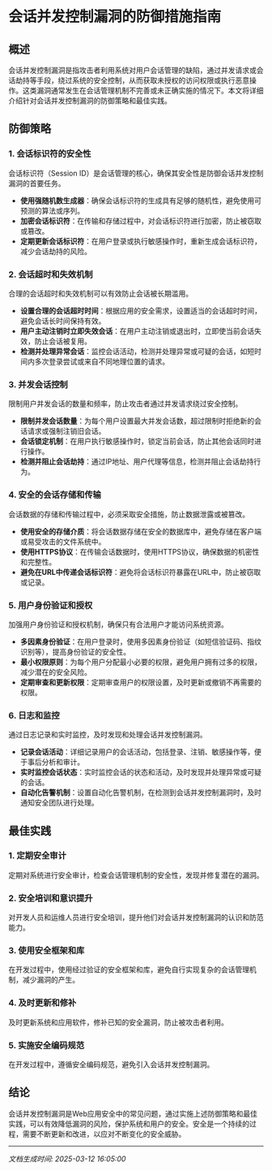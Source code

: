 # 会话并发控制漏洞的防御措施指南

## 概述
会话并发控制漏洞是指攻击者利用系统对用户会话管理的缺陷，通过并发请求或会话劫持等手段，绕过系统的安全控制，从而获取未授权的访问权限或执行恶意操作。这类漏洞通常发生在会话管理机制不完善或未正确实施的情况下。本文将详细介绍针对会话并发控制漏洞的防御策略和最佳实践。

## 防御策略

### 1. 会话标识符的安全性
会话标识符（Session ID）是会话管理的核心，确保其安全性是防御会话并发控制漏洞的首要任务。

- **使用强随机数生成器**：确保会话标识符的生成具有足够的随机性，避免使用可预测的算法或序列。
- **加密会话标识符**：在传输和存储过程中，对会话标识符进行加密，防止被窃取或篡改。
- **定期更新会话标识符**：在用户登录或执行敏感操作时，重新生成会话标识符，减少会话劫持的风险。

### 2. 会话超时和失效机制
合理的会话超时和失效机制可以有效防止会话被长期滥用。

- **设置合理的会话超时时间**：根据应用的安全需求，设置适当的会话超时时间，避免会话长时间保持有效。
- **用户主动注销时立即失效会话**：在用户主动注销或退出时，立即使当前会话失效，防止会话被复用。
- **检测并处理异常会话**：监控会话活动，检测并处理异常或可疑的会话，如短时间内多次登录尝试或来自不同地理位置的请求。

### 3. 并发会话控制
限制用户并发会话的数量和频率，防止攻击者通过并发请求绕过安全控制。

- **限制并发会话数量**：为每个用户设置最大并发会话数，超过限制时拒绝新的会话请求或强制注销旧会话。
- **会话锁定机制**：在用户执行敏感操作时，锁定当前会话，防止其他会话同时进行操作。
- **检测并阻止会话劫持**：通过IP地址、用户代理等信息，检测并阻止会话劫持行为。

### 4. 安全的会话存储和传输
会话数据的存储和传输过程中，必须采取安全措施，防止数据泄露或被篡改。

- **使用安全的存储介质**：将会话数据存储在安全的数据库中，避免存储在客户端或易受攻击的文件系统中。
- **使用HTTPS协议**：在传输会话数据时，使用HTTPS协议，确保数据的机密性和完整性。
- **避免在URL中传递会话标识符**：避免将会话标识符暴露在URL中，防止被窃取或记录。

### 5. 用户身份验证和授权
加强用户身份验证和授权机制，确保只有合法用户才能访问系统资源。

- **多因素身份验证**：在用户登录时，使用多因素身份验证（如短信验证码、指纹识别等），提高身份验证的安全性。
- **最小权限原则**：为每个用户分配最小必要的权限，避免用户拥有过多的权限，减少潜在的安全风险。
- **定期审查和更新权限**：定期审查用户的权限设置，及时更新或撤销不再需要的权限。

### 6. 日志和监控
通过日志记录和实时监控，及时发现和处理会话并发控制漏洞。

- **记录会话活动**：详细记录用户的会话活动，包括登录、注销、敏感操作等，便于事后分析和审计。
- **实时监控会话状态**：实时监控会话的状态和活动，及时发现并处理异常或可疑的会话。
- **自动化告警机制**：设置自动化告警机制，在检测到会话并发控制漏洞时，及时通知安全团队进行处理。

## 最佳实践

### 1. 定期安全审计
定期对系统进行安全审计，检查会话管理机制的安全性，发现并修复潜在的漏洞。

### 2. 安全培训和意识提升
对开发人员和运维人员进行安全培训，提升他们对会话并发控制漏洞的认识和防范能力。

### 3. 使用安全框架和库
在开发过程中，使用经过验证的安全框架和库，避免自行实现复杂的会话管理机制，减少漏洞的产生。

### 4. 及时更新和修补
及时更新系统和应用软件，修补已知的安全漏洞，防止被攻击者利用。

### 5. 实施安全编码规范
在开发过程中，遵循安全编码规范，避免引入会话并发控制漏洞。

## 结论
会话并发控制漏洞是Web应用安全中的常见问题，通过实施上述防御策略和最佳实践，可以有效降低漏洞的风险，保护系统和用户的安全。安全是一个持续的过程，需要不断更新和改进，以应对不断变化的安全威胁。

---

*文档生成时间: 2025-03-12 16:05:00*
